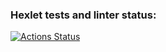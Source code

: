 ### Hexlet tests and linter status:
[![Actions Status](https://github.com/Stonn3/frontend-project-44/actions/workflows/hexlet-check.yml/badge.svg)](https://github.com/Stonn3/frontend-project-44/actions)